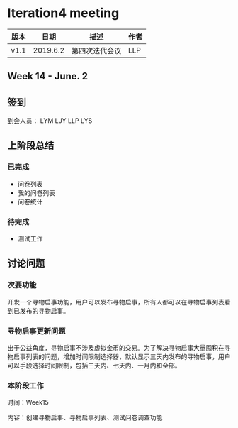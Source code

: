 # Iteration4 meeting 


| 版本 | 日期 | 描述 | 作者 |
| - | - | - | - |
| v1.1 | 2019.6.2 | 第四次迭代会议 | LLP |

## Week 14 - June. 2
## 签到
到会人员： LYM LJY LLP LYS
## 上阶段总结
### 已完成
* 问卷列表
* 我的问卷列表
* 问卷统计
### 待完成
* 测试工作
## 讨论问题
### 次要功能
开发一个寻物启事功能，用户可以发布寻物启事，所有人都可以在寻物启事列表看到已发布的寻物启事。
### 寻物启事更新问题
出于公益角度，寻物启事不涉及虚拟金币的交易。为了解决寻物启事大量囤积在寻物启事列表的问题，增加时间限制选择器，默认显示三天内发布的寻物启事，用户可以手段选择时间限制，包括三天内、七天内、一月内和全部。
### 本阶段工作
时间：Week15

内容：创建寻物启事、寻物启事列表、测试问卷调查功能
